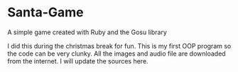 # Santa-Game
A simple game created with Ruby and the Gosu library

I did this during the christmas break for fun. This is my first OOP program so the code can be very clunky. All the images and audio file are downloaded from the internet. I will update the sources here.
